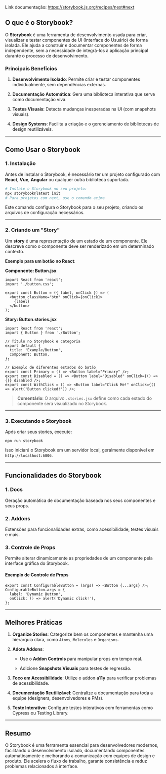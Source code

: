 Link documentação: https://storybook.js.org/recipes/next#next
## O que é o Storybook?

O **Storybook** é uma ferramenta de desenvolvimento usada para criar, visualizar e testar componentes de UI (Interface do Usuário) de forma isolada. Ele ajuda a construir e documentar componentes de forma independente, sem a necessidade de integrá-los à aplicação principal durante o processo de desenvolvimento.

### Principais Benefícios

1. **Desenvolvimento Isolado**: Permite criar e testar componentes individualmente, sem dependências externas.
    
2. **Documentação Automática**: Gera uma biblioteca interativa que serve como documentação viva.
    
3. **Testes Visuais**: Detecta mudanças inesperadas na UI (com snapshots visuais).
    
4. **Design Systems**: Facilita a criação e o gerenciamento de bibliotecas de design reutilizáveis.
    

---

## Como Usar o Storybook

### 1. Instalação

Antes de instalar o Storybook, é necessário ter um projeto configurado com **React**, **Vue**, **Angular** ou qualquer outra biblioteca suportada.

```bash
# Instale o Storybook no seu projeto:
npx storybook@latest init
# Para projetos com next, use o comando acima
```

Este comando configura o Storybook para o seu projeto, criando os arquivos de configuração necessários.

---

### 2. Criando um "Story"

Um **story** é uma representação de um estado de um componente. Ele descreve como o componente deve ser renderizado em um determinado contexto.

**Exemplo para um botão no React:**

**Componente: Button.jsx**

```tsx
import React from 'react';
import './button.css';

export const Button = ({ label, onClick }) => (
  <button className="btn" onClick={onClick}>
    {label}
  </button>
);
```

**Story: Button.stories.jsx**

```tsx
import React from 'react';
import { Button } from './Button';

// Título no Storybook e categoria
export default {
  title: 'Example/Button',
  component: Button,
};

// Exemplo de diferentes estados do botão
export const Primary = () => <Button label="Primary" />;
export const Disabled = () => <Button label="Disabled" onClick={() => {}} disabled />;
export const WithClick = () => <Button label="Click Me!" onClick={() => alert('Button clicked!')} />;
```

> **Comentário**: O arquivo `.stories.jsx` define como cada estado do componente será visualizado no Storybook.

---

### 3. Executando o Storybook

Após criar seus stories, execute:

```
npm run storybook
```

Isso iniciará o Storybook em um servidor local, geralmente disponível em `http://localhost:6006`.

---

## Funcionalidades do Storybook

### 1. **Docs**

Geração automática de documentação baseada nos seus componentes e seus props.

### 2. **Addons**

Extensões para funcionalidades extras, como acessibilidade, testes visuais e mais.

### 3. **Controle de Props**

Permite alterar dinamicamente as propriedades de um componente pela interface gráfica do Storybook.

#### Exemplo de Controle de Props

```tsx
export const ConfigurableButton = (args) => <Button {...args} />;
ConfigurableButton.args = {
  label: 'Dynamic Button',
  onClick: () => alert('Dynamic click!'),
};
```

---

## Melhores Práticas

1. **Organize Stories**: Categorize bem os componentes e mantenha uma hierarquia clara, como `Atoms`, `Molecules` e `Organisms`.
    
2. **Adote Addons**:
    
    - Use o **Addon Controls** para manipular props em tempo real.
        
    - Adicione **Snapshots Visuais** para testes de regressão.
        
3. **Foco em Acessibilidade**: Utilize o addon **a11y** para verificar problemas de acessibilidade.
    
4. **Documentação Reutilizável**: Centralize a documentação para toda a equipe (designers, desenvolvedores e PMs).
    
5. **Teste Interativo**: Configure testes interativos com ferramentas como Cypress ou Testing Library.
    

---

## Resumo

O Storybook é uma ferramenta essencial para desenvolvedores modernos, facilitando o desenvolvimento isolado, documentando componentes automaticamente e melhorando a comunicação com equipes de design e produto. Ele acelera o fluxo de trabalho, garante consistência e reduz problemas relacionados à interface.